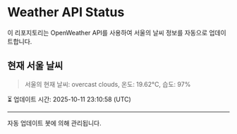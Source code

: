 
# Weather API Status

이 리포지토리는 OpenWeather API를 사용하여 서울의 날씨 정보를 자동으로 업데이트합니다.

## 현재 서울 날씨
> 서울의 현재 날씨: overcast clouds, 온도: 19.62°C, 습도: 97%

⏳ 업데이트 시간: 2025-10-11 23:10:58 (UTC)

---
자동 업데이트 봇에 의해 관리됩니다.
